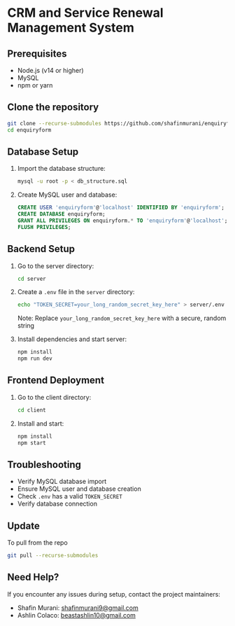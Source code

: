 # CRM and Service Renewal Management System

## Prerequisites

- Node.js (v14 or higher)
- MySQL
- npm or yarn

## Clone the repository

```bash
git clone --recurse-submodules https://github.com/shafinmurani/enquiryform
cd enquiryform
```

## Database Setup

1. Import the database structure:

   ```bash
   mysql -u root -p < db_structure.sql
   ```

2. Create MySQL user and database:
   ```sql
   CREATE USER 'enquiryform'@'localhost' IDENTIFIED BY 'enquiryform';
   CREATE DATABASE enquiryform;
   GRANT ALL PRIVILEGES ON enquiryform.* TO 'enquiryform'@'localhost';
   FLUSH PRIVILEGES;
   ```

## Backend Setup

1. Go to the server directory:
   ```bash
   cd server
   ```
2. Create a `.env` file in the `server` directory:

   ```bash
   echo "TOKEN_SECRET=your_long_random_secret_key_here" > server/.env
   ```

   Note: Replace `your_long_random_secret_key_here` with a secure, random string

3. Install dependencies and start server:
   ```bash
   npm install
   npm run dev
   ```

## Frontend Deployment

1. Go to the client directory:

   ```bash
   cd client
   ```

2. Install and start:
   ```bash
   npm install
   npm start
   ```

## Troubleshooting

- Verify MySQL database import
- Ensure MySQL user and database creation
- Check `.env` has a valid `TOKEN_SECRET`
- Verify database connection

## Update

To pull from the repo

```bash
git pull --recurse-submodules
```

## Need Help?

If you encounter any issues during setup, contact the project maintainers:

- Shafin Murani: [shafinmurani9@gmail.com](mailto:shafinmurani9@gmail.com)
- Ashlin Colaco: [beastashlin10@gmail.com](mailto:beastashlin10@gmail.com)
